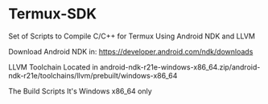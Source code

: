 # Termux-SDK
Set of Scripts to Compile C/C++ for Termux Using Android NDK and LLVM

Download Android NDK in: https://developer.android.com/ndk/downloads

LLVM Toolchain Located in android-ndk-r21e-windows-x86_64.zip/android-ndk-r21e/toolchains/llvm/prebuilt/windows-x86_64

The Build Scripts It's Windows x86_64 only

